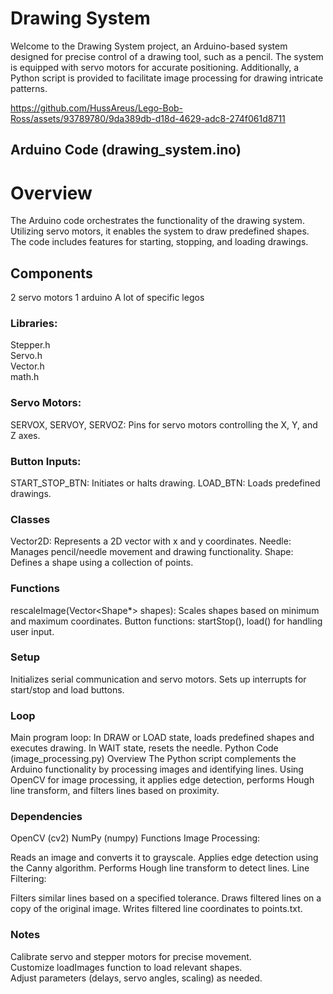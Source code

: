 # Drawing System

Welcome to the Drawing System project, an Arduino-based system designed for precise control of a drawing tool, such as a pencil. The system is equipped with servo motors for accurate positioning. Additionally, a Python script is provided to facilitate image processing for drawing intricate patterns.

https://github.com/HussAreus/Lego-Bob-Ross/assets/93789780/9da389db-d18d-4629-adc8-274f061d8711

## Arduino Code (drawing_system.ino)

# Overview

The Arduino code orchestrates the functionality of the drawing system. Utilizing servo motors, it enables the system to draw predefined shapes. The code includes features for starting, stopping, and loading drawings.

## Components 

2 servo motors
1 arduino
A lot of specific legos

### Libraries:

Stepper.h   
Servo.h    
Vector.h   
math.h   

### Servo Motors:  
SERVOX, SERVOY, SERVOZ: Pins for servo motors controlling the X, Y, and Z axes.  

### Button Inputs:
START_STOP_BTN: Initiates or halts drawing.
LOAD_BTN: Loads predefined drawings.

### Classes
Vector2D: Represents a 2D vector with x and y coordinates.
Needle: Manages pencil/needle movement and drawing functionality.
Shape: Defines a shape using a collection of points.

### Functions
rescaleImage(Vector<Shape*> shapes): Scales shapes based on minimum and maximum coordinates.
Button functions: startStop(), load() for handling user input.

### Setup
Initializes serial communication and servo motors.
Sets up interrupts for start/stop and load buttons.

### Loop
Main program loop:
In DRAW or LOAD state, loads predefined shapes and executes drawing.
In WAIT state, resets the needle.
Python Code (image_processing.py)
Overview
The Python script complements the Arduino functionality by processing images and identifying lines. Using OpenCV for image processing, it applies edge detection, performs Hough line transform, and filters lines based on proximity.

### Dependencies
OpenCV (cv2)
NumPy (numpy)
Functions
Image Processing:

Reads an image and converts it to grayscale.
Applies edge detection using the Canny algorithm.
Performs Hough line transform to detect lines.
Line Filtering:

Filters similar lines based on a specified tolerance.
Draws filtered lines on a copy of the original image.
Writes filtered line coordinates to points.txt.
### Notes
Calibrate servo and stepper motors for precise movement.  
Customize loadImages function to load relevant shapes.      
Adjust parameters (delays, servo angles, scaling) as needed. 
